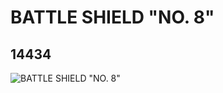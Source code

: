# BATTLE SHIELD "NO. 8"
## 14434
![BATTLE SHIELD "NO. 8"](https://lc-www-live-s.legocdn.com/media/bricks/5/2/6039739.jpg)